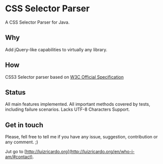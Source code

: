 CSS Selector Parser
===================

A CSS Selector Parser for Java.

## Why

Add jQuery-like capabilities to virtually any library.

## How 

CSS3 Selector parser based on [W3C Official Specification][1]

## Status

All main features implemented. 
All important methods covered by tests, including failure scenarios.
Lacks UTF-8 Characters Support.

## Get in touch

Please, fell free to tell me if you have any issue, suggestion, contribution or any comment. ;)

Jut go to [http://luizricardo.org](http://luizricardo.org/en/who-i-am/#contact).

  [1]: http://www.w3.org/TR/css3-selectors/